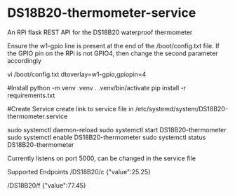 # DS18B20-thermometer-service
An RPi flask REST API for the DS18B20 waterproof thermometer

Ensure the w1-gpio line is present at the end of the /boot/config.txt file. If the GPIO pin on the 
RPi is not GPIO4, then change the second parameter accordingly

vi /boot/config.txt
dtoverlay=w1-gpio,gpiopin=4

#Install
python -m venv .venv
. .venv/bin/activate
pip install -r requirements.txt 

#Create Service
create link to service file in /etc/systemd/system/DS18B20-thermometer.service

sudo systemctl daemon-reload
sudo systemctl start DS18B20-thermometer
sudo systemctl enable DS18B20-thermometer
sudo systemctl status DS18B20-thermometer

Currently listens on port 5000, can be changed in the service file

Supported Endpoints
/DS18B20/c
{"value":25.25}

/DS18B20/f
{"value":77.45}


